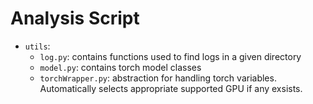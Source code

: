 # Analysis Script

- `utils`:
  - `log.py`: contains functions used to find logs in a given directory
  - `model.py`: contains torch model classes
  - `torchWrapper.py`: abstraction for handling torch variables. Automatically selects appropriate supported GPU if any exsists.
